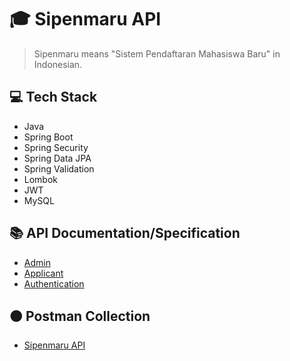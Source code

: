 # 🎓 Sipenmaru API

> Sipenmaru means "Sistem Pendaftaran Mahasiswa Baru" in Indonesian.

## 💻 Tech Stack

- Java
- Spring Boot
- Spring Security
- Spring Data JPA
- Spring Validation
- Lombok
- JWT
- MySQL

## 📚 API Documentation/Specification

- [Admin](docs/api-admin.md)
- [Applicant](docs/api-applicant.md)
- [Authentication](docs/api-auth.md)

## 🟠 Postman Collection

- [Sipenmaru API](https://www.postman.com/lively-zodiac-424440/workspace/sipenmaru)
